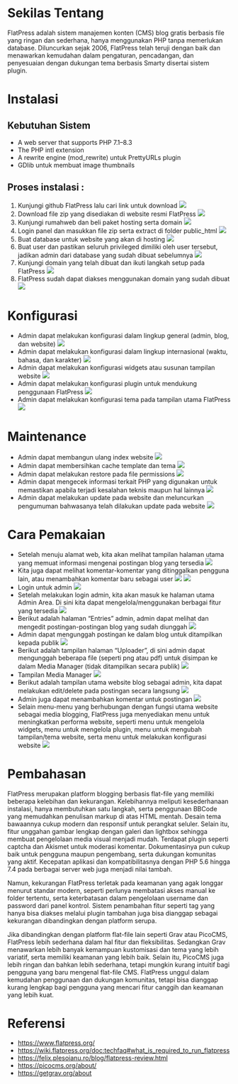 # Sekilas Tentang
FlatPress adalah sistem manajemen konten (CMS) blog gratis berbasis file yang ringan dan sederhana, hanya menggunakan PHP tanpa memerlukan database. Diluncurkan sejak 2006, FlatPress telah teruji dengan baik dan menawarkan kemudahan dalam pengaturan, pencadangan, dan penyesuaian dengan dukungan tema berbasis Smarty disertai sistem plugin.

# Instalasi
## Kebutuhan Sistem

- A web server that supports PHP 7.1–8.3
- The PHP intl extension
- A rewrite engine (mod_rewrite) untuk PrettyURLs plugin
- GDlib untuk membuat image thumbnails

## Proses instalasi : 
1. Kunjungi github FlatPress lalu cari link untuk download
![](./images/1.png)
2. Download file zip yang disediakan di website resmi FlatPress
![](./images/2.png)
3. Kunjungi rumahweb dan beli paket hosting serta domain
![](./images/3.png)
4. Login panel dan masukkan file zip serta extract di folder public_html
![](./images/4.png)
5. Buat database untuk website yang akan di hosting
![](./images/5.png)
6. Buat user dan pastikan seluruh privileged dimiliki oleh user tersebut, jadikan admin dari database yang sudah dibuat sebelumnya
![](./images/6.png)
7. Kunjungi domain yang telah dibuat dan ikuti langkah setup pada FlatPress
![](./images/7.png)
8. FlatPress sudah dapat diakses menggunakan domain yang sudah dibuat
![](./images/8.png)

# Konfigurasi
- Admin dapat melakukan konfigurasi dalam lingkup general (admin, blog, dan website)
![](./images/k1.png)
- Admin dapat melakukan konfigurasi dalam lingkup internasional (waktu, bahasa, dan karakter)
![](./images/k2.png)
- Admin dapat melakukan konfigurasi widgets atau susunan tampilan website
![](./images/k3.png)
- Admin dapat melakukan konfigurasi plugin untuk mendukung penggunaan FlatPress
![](./images/k4.png)
- Admin dapat melakukan konfigurasi tema pada tampilan utama FlatPress
![](./images/k5.png)

# Maintenance
- Admin dapat membangun ulang index website
![](./images/m1.png)
- Admin dapat membersihkan cache template dan tema
![](./images/m2.png)
- Admin dapat melakukan restore pada file permissions
![](./images/m3.png)
- Admin dapat mengecek informasi terkait PHP yang digunakan untuk memastikan apabila terjadi kesalahan teknis maupun hal lainnya
![](./images/m4.png)
- Admin dapat melakukan update pada website dan meluncurkan pengumuman bahwasanya telah dilakukan update pada website
![](./images/m5.png)

# Cara Pemakaian
- Setelah menuju alamat web, kita akan melihat tampilan halaman utama yang memuat informasi mengenai postingan blog yang tersedia 
![](./images/p1.png)
- Kita juga dapat melihat komentar-komentar yang ditinggalkan pengguna lain, atau menambahkan komentar baru sebagai user
![](./images/p2.png)
![](./images/p3.png)
- Login untuk admin
![](./images/p4.png)
- Setelah melakukan login admin, kita akan masuk ke halaman utama Admin Area. Di sini kita dapat mengelola/menggunakan berbagai fitur yang tersedia
![](./images/p5.png)
- Berikut adalah halaman “Entries” admin, admin dapat melihat dan mengedit postingan-postingan blog yang sudah diunggah
![](./images/p6.png)
- Admin dapat mengunggah postingan ke dalam blog untuk ditampilkan kepada publik
![](./images/p7.png)
- Berikut adalah tampilan halaman “Uploader”, di sini admin dapat mengunggah beberapa file (seperti png atau pdf) untuk disimpan ke dalam Media Manager (tidak ditampilkan secara publik)
![](./images/p8.png)
- Tampilan Media Manager
![](./images/p9.png)
- Berikut adalah tampilan utama website blog sebagai admin, kita dapat melakukan edit/delete pada postingan secara langsung
![](./images/p10.png)
- Admin juga dapat menambahkan komentar untuk postingan
![](./images/p11.png)
- Selain menu-menu yang berhubungan dengan fungsi utama website sebagai media blogging, FlatPress juga menyediakan menu untuk meningkatkan performa website, seperti menu untuk mengelola widgets, menu untuk mengelola plugin, menu untuk mengubah tampilan/tema website, serta menu untuk melakukan konfigurasi website
![](./images/p12.png)

# Pembahasan
FlatPress merupakan platform blogging berbasis flat-file yang memiliki beberapa kelebihan dan kekurangan. Kelebihannya meliputi kesederhanaan instalasi, hanya membutuhkan satu langkah, serta penggunaan BBCode yang memudahkan penulisan markup di atas HTML mentah. Desain tema bawaannya cukup modern dan responsif untuk perangkat seluler. Selain itu, fitur unggahan gambar lengkap dengan galeri dan lightbox sehingga membuat pengelolaan media visual menjadi mudah. Terdapat plugin seperti captcha dan Akismet untuk moderasi komentar. Dokumentasinya pun cukup baik untuk pengguna maupun pengembang, serta dukungan komunitas yang aktif. Kecepatan aplikasi dan kompatibilitasnya dengan PHP 5.6 hingga 7.4 pada berbagai server web juga menjadi nilai tambah.

Namun, kekurangan FlatPress terletak pada keamanan yang agak longgar menurut standar modern, seperti perlunya membatasi akses manual ke folder tertentu, serta keterbatasan dalam pengelolaan username dan password dari panel kontrol. Sistem penambahan fitur seperti tag yang hanya bisa diakses melalui plugin tambahan juga bisa dianggap sebagai kekurangan dibandingkan dengan platform serupa.

Jika dibandingkan dengan platform flat-file lain seperti Grav atau PicoCMS, FlatPress lebih sederhana dalam hal fitur dan fleksibilitas. Sedangkan Grav menawarkan lebih banyak kemampuan kustomisasi dan tema yang lebih variatif, serta memiliki keamanan yang lebih baik. Selain itu, PicoCMS juga lebih ringan dan bahkan lebih sederhana, tetapi mungkin kurang intuitif bagi pengguna yang baru mengenal flat-file CMS. FlatPress unggul dalam kemudahan penggunaan dan dukungan komunitas, tetapi bisa dianggap kurang lengkap bagi pengguna yang mencari fitur canggih dan keamanan yang lebih kuat.

# Referensi
- https://www.flatpress.org/
- https://wiki.flatpress.org/doc:techfaq#what_is_required_to_run_flatpress
- https://felix.plesoianu.ro/blog/flatpress-review.html
- https://picocms.org/about/
- https://getgrav.org/about
